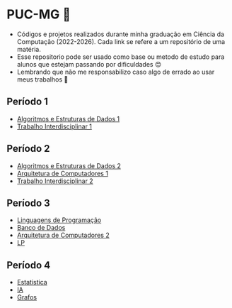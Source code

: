 # PUC-MG :office:

* Códigos e projetos realizados durante minha graduação em Ciência da Computação (2022-2026). Cada link se refere a um repositório de uma matéria. 
* Esse repositorio pode ser usado como base ou metodo de estudo para alunos que estejam passando por dificuldades :blush:
* Lembrando que não me responsabilizo caso algo de errado ao usar meus trabalhos 🎉

## Período 1

* [Algoritmos e Estruturas de Dados 1](https://github.com/Bruno0926/AEDS1)
* [Trabalho Interdisciplinar 1](https://github.com/Bruno0926/TI1-DIW)
  
## Período 2

* [Algoritmos e Estruturas de Dados 2](https://github.com/Bruno0926/AEDS2)
* [Arquitetura de Computadores 1](https://github.com/Bruno0926/AC1)
* [Trabalho Interdisciplinar 2](https://github.com/Bruno0926/TI2)

## Período 3
* [Linguagens de Programação](https://github.com/Bruno0926/LP)
* [Banco de Dados](https://github.com/Bruno0926/BD)
* [Arquitetura de Computadores 2](https://github.com/Bruno0926/AC2)
* [LP](https://github.com/Bruno0926/LP)

## Período 4
* [Estatistica](https://github.com/Bruno0926/Estatistica)
* [IA](https://github.com/Bruno0926/Intelog-ncia-Artificial)
* [Grafos](https://github.com/Bruno0926/Grafos)
